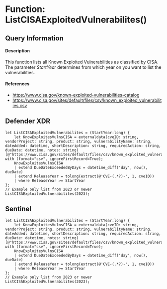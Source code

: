 # Function: ListCISAExploitedVulnerabilites()

## Query Information

#### Description
This function lists all Known Exploited Vulnerabilities as classified by CISA. The parameter *StartYear* determines from which year on you want to list the vulnerabilities.

#### References
- https://www.cisa.gov/known-exploited-vulnerabilities-catalog
- https://www.cisa.gov/sites/default/files/csv/known_exploited_vulnerabilities.csv

## Defender XDR
```
let ListCISAExploitedVulnerabilites = (StartYear:long) { 
    let KnowExploitesVulnsCISA = externaldata(cveID: string, vendorProject: string, product: string, vulnerabilityName: string, dateAdded: datetime, shortDescription: string, requiredAction: string, dueDate: datetime, notes: string)[@"https://www.cisa.gov/sites/default/files/csv/known_exploited_vulnerabilities.csv"] with (format="csv", ignoreFirstRecord=True);
    KnowExploitesVulnsCISA
    | extend DueDateExceededByDays = datetime_diff('day', now(), dueDate) 
    | extend ReleaseYear = tolong(extract(@'CVE-(.*?)-', 1, cveID))
    | where ReleaseYear >= StartYear
};
// Example only list from 2023 or newer
ListCISAExploitedVulnerabilites(2023);
```
## Sentinel
```
let ListCISAExploitedVulnerabilites = (StartYear:long) { 
    let KnowExploitesVulnsCISA = externaldata(cveID: string, vendorProject: string, product: string, vulnerabilityName: string, dateAdded: datetime, shortDescription: string, requiredAction: string, dueDate: datetime, notes: string)[@"https://www.cisa.gov/sites/default/files/csv/known_exploited_vulnerabilities.csv"] with (format="csv", ignoreFirstRecord=True);
    KnowExploitesVulnsCISA
    | extend DueDateExceededByDays = datetime_diff('day', now(), dueDate) 
    | extend ReleaseYear = tolong(extract(@'CVE-(.*?)-', 1, cveID))
    | where ReleaseYear >= StartYear
};
// Example only list from 2023 or newer
ListCISAExploitedVulnerabilites(2023);
```
